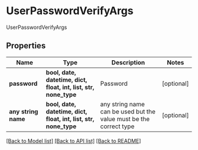 # UserPasswordVerifyArgs

UserPasswordVerifyArgs

## Properties
Name | Type | Description | Notes
------------ | ------------- | ------------- | -------------
**password** | **bool, date, datetime, dict, float, int, list, str, none_type** | Password | [optional] 
**any string name** | **bool, date, datetime, dict, float, int, list, str, none_type** | any string name can be used but the value must be the correct type | [optional]

[[Back to Model list]](../README.md#documentation-for-models) [[Back to API list]](../README.md#documentation-for-api-endpoints) [[Back to README]](../README.md)


